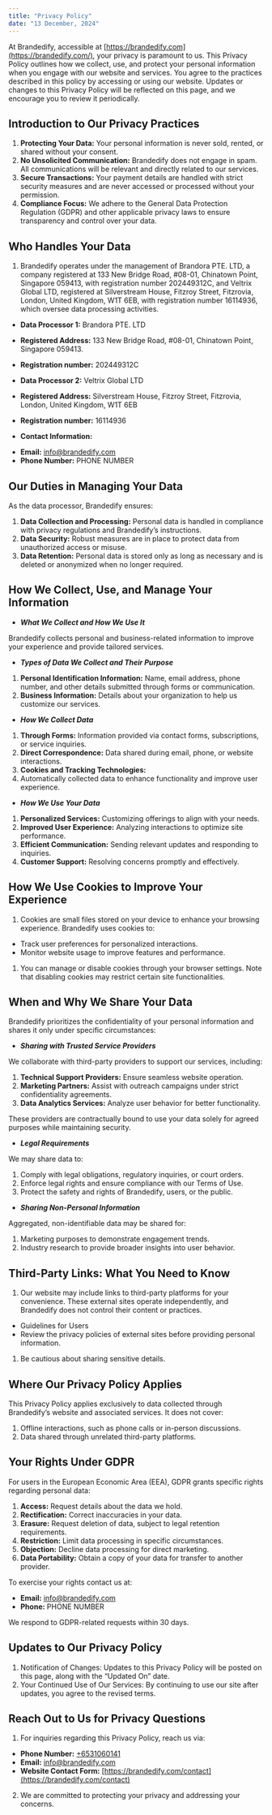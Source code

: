 ```yaml
---
title: "Privacy Policy"
date: "13 December, 2024"
---
```


At Brandedify, accessible at [https://brandedify.com](https://brandedify.com/), your privacy is paramount to us. This Privacy Policy outlines how we collect, use, and protect your personal information when you engage with our website and services. You agree to the practices described in this policy by accessing or using our website. Updates or changes to this Privacy Policy will be reflected on this page, and we encourage you to review it periodically.

## Introduction to Our Privacy Practices

1.  **Protecting Your Data:** Your personal information is never sold, rented, or shared without your consent.
2.  **No Unsolicited Communication:** Brandedify does not engage in spam. All communications will be relevant and directly related to our services.
3.  **Secure Transactions:** Your payment details are handled with strict security measures and are never accessed or processed without your permission.
4.  **Compliance Focus:** We adhere to the General Data Protection Regulation (GDPR) and other applicable privacy laws to ensure transparency and control over your data.

## Who Handles Your Data

1.  Brandedify operates under the management of Brandora PTE. LTD, a company registered at 133 New Bridge Road, #08-01, Chinatown Point, Singapore 059413, with registration number 202449312C, and Veltrix Global LTD, registered at Silverstream House, Fitzroy Street, Fitzrovia, London, United Kingdom, W1T 6EB, with registration number 16114936, which oversee data processing activities.

- **Data Processor 1:** Brandora PTE. LTD
- **Registered Address:** 133 New Bridge Road, #08-01, Chinatown Point, Singapore 059413.
- **Registration number:** 202449312C

- **Data Processor 2:** Veltrix Global LTD
- **Registered Address:** Silverstream House, Fitzroy Street, Fitzrovia, London, United Kingdom, W1T 6EB
- **Registration number:** 16114936

- **Contact Information:**

* **Email:** [info@brandedify.com](mailto:info@brandedify.com)
* **Phone Number:** PHONE NUMBER

## Our Duties in Managing Your Data

As the data processor, Brandedify ensures:

1.  **Data Collection and Processing:** Personal data is handled in compliance with privacy regulations and Brandedify’s instructions.
2.  **Data Security:** Robust measures are in place to protect data from unauthorized access or misuse.
3.  **Data Retention:** Personal data is stored only as long as necessary and is deleted or anonymized when no longer required.

## How We Collect, Use, and Manage Your Information

- **_What We Collect and How We Use It_**

Brandedify collects personal and business-related information to improve your experience and provide tailored services.

- **_Types of Data We Collect and Their Purpose_**

1.  **Personal Identification Information:** Name, email address, phone number, and other details submitted through forms or communication.
2.  **Business Information:** Details about your organization to help us customize our services.

- **_How We Collect Data_**

1.  **Through Forms:** Information provided via contact forms, subscriptions, or service inquiries.
2.  **Direct Correspondence:** Data shared during email, phone, or website interactions.
3.  **Cookies and Tracking Technologies:**
4.  Automatically collected data to enhance functionality and improve user experience.

- **_How We Use Your Data_**

1.  **Personalized Services:** Customizing offerings to align with your needs.
2.  **Improved User Experience:** Analyzing interactions to optimize site performance.
3.  **Efficient Communication:** Sending relevant updates and responding to inquiries.
4.  **Customer Support:** Resolving concerns promptly and effectively.

## How We Use Cookies to Improve Your Experience

1.  Cookies are small files stored on your device to enhance your browsing experience. Brandedify uses cookies to:

- Track user preferences for personalized interactions.
- Monitor website usage to improve features and performance.

1.  You can manage or disable cookies through your browser settings. Note that disabling cookies may restrict certain site functionalities.

## When and Why We Share Your Data

Brandedify prioritizes the confidentiality of your personal information and shares it only under specific circumstances:

- **_Sharing with Trusted Service Providers_**

We collaborate with third-party providers to support our services, including:

1.  **Technical Support Providers:** Ensure seamless website operation.
2.  **Marketing Partners:** Assist with outreach campaigns under strict confidentiality agreements.
3.  **Data Analytics Services:** Analyze user behavior for better functionality.

These providers are contractually bound to use your data solely for agreed purposes while maintaining security.

- **_Legal Requirements_**

We may share data to:

1.  Comply with legal obligations, regulatory inquiries, or court orders.
2.  Enforce legal rights and ensure compliance with our Terms of Use.
3.  Protect the safety and rights of Brandedify, users, or the public.

- **_Sharing Non-Personal Information_**

Aggregated, non-identifiable data may be shared for:

1.  Marketing purposes to demonstrate engagement trends.
2.  Industry research to provide broader insights into user behavior.

## Third-Party Links: What You Need to Know

1.  Our website may include links to third-party platforms for your convenience. These external sites operate independently, and Brandedify does not control their content or practices.

- Guidelines for Users
- Review the privacy policies of external sites before providing personal information.

1.  Be cautious about sharing sensitive details.

## Where Our Privacy Policy Applies

This Privacy Policy applies exclusively to data collected through Brandedify’s website and associated services. It does not cover:

1.  Offline interactions, such as phone calls or in-person discussions.
2.  Data shared through unrelated third-party platforms.

## Your Rights Under GDPR

For users in the European Economic Area (EEA), GDPR grants specific rights regarding personal data:

1.  **Access:** Request details about the data we hold.
2.  **Rectification:** Correct inaccuracies in your data.
3.  **Erasure:** Request deletion of data, subject to legal retention requirements.
4.  **Restriction:** Limit data processing in specific circumstances.
5.  **Objection:** Decline data processing for direct marketing.
6.  **Data Portability:** Obtain a copy of your data for transfer to another provider.

To exercise your rights contact us at:

- **Email:** [info@brandedify.com](mailto:info@brandedify.com)
- **Phone:** PHONE NUMBER

We respond to GDPR-related requests within 30 days.

## Updates to Our Privacy Policy

1.  Notification of Changes: Updates to this Privacy Policy will be posted on this page, along with the “Updated On” date.
2.  Your Continued Use of Our Services: By continuing to use our site after updates, you agree to the revised terms.

## Reach Out to Us for Privacy Questions

1.  For inquiries regarding this Privacy Policy, reach us via:

- **Phone Number:** [+6531060141](tel:+6531060141)
- **Email:** [info@brandedify.com](mailto:info@brandedify.com)
- **Website Contact Form:** [https://brandedify.com/contact](https://brandedify.com/contact)

2.  We are committed to protecting your privacy and addressing your concerns.
